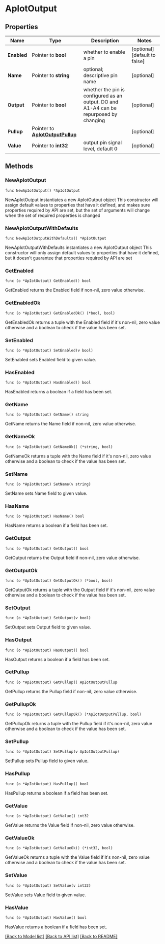 # ApIotOutput

## Properties

Name | Type | Description | Notes
------------ | ------------- | ------------- | -------------
**Enabled** | Pointer to **bool** | whether to enable a pin | [optional] [default to false]
**Name** | Pointer to **string** | optional; descriptive pin name | [optional] 
**Output** | Pointer to **bool** | whether the pin is configured as an output. DO and A1-A4 can be repurposed by changing | [optional] 
**Pullup** | Pointer to [**ApIotOutputPullup**](ApIotOutputPullup.md) |  | [optional] 
**Value** | Pointer to **int32** | output pin signal level, default 0 | [optional] 

## Methods

### NewApIotOutput

`func NewApIotOutput() *ApIotOutput`

NewApIotOutput instantiates a new ApIotOutput object
This constructor will assign default values to properties that have it defined,
and makes sure properties required by API are set, but the set of arguments
will change when the set of required properties is changed

### NewApIotOutputWithDefaults

`func NewApIotOutputWithDefaults() *ApIotOutput`

NewApIotOutputWithDefaults instantiates a new ApIotOutput object
This constructor will only assign default values to properties that have it defined,
but it doesn't guarantee that properties required by API are set

### GetEnabled

`func (o *ApIotOutput) GetEnabled() bool`

GetEnabled returns the Enabled field if non-nil, zero value otherwise.

### GetEnabledOk

`func (o *ApIotOutput) GetEnabledOk() (*bool, bool)`

GetEnabledOk returns a tuple with the Enabled field if it's non-nil, zero value otherwise
and a boolean to check if the value has been set.

### SetEnabled

`func (o *ApIotOutput) SetEnabled(v bool)`

SetEnabled sets Enabled field to given value.

### HasEnabled

`func (o *ApIotOutput) HasEnabled() bool`

HasEnabled returns a boolean if a field has been set.

### GetName

`func (o *ApIotOutput) GetName() string`

GetName returns the Name field if non-nil, zero value otherwise.

### GetNameOk

`func (o *ApIotOutput) GetNameOk() (*string, bool)`

GetNameOk returns a tuple with the Name field if it's non-nil, zero value otherwise
and a boolean to check if the value has been set.

### SetName

`func (o *ApIotOutput) SetName(v string)`

SetName sets Name field to given value.

### HasName

`func (o *ApIotOutput) HasName() bool`

HasName returns a boolean if a field has been set.

### GetOutput

`func (o *ApIotOutput) GetOutput() bool`

GetOutput returns the Output field if non-nil, zero value otherwise.

### GetOutputOk

`func (o *ApIotOutput) GetOutputOk() (*bool, bool)`

GetOutputOk returns a tuple with the Output field if it's non-nil, zero value otherwise
and a boolean to check if the value has been set.

### SetOutput

`func (o *ApIotOutput) SetOutput(v bool)`

SetOutput sets Output field to given value.

### HasOutput

`func (o *ApIotOutput) HasOutput() bool`

HasOutput returns a boolean if a field has been set.

### GetPullup

`func (o *ApIotOutput) GetPullup() ApIotOutputPullup`

GetPullup returns the Pullup field if non-nil, zero value otherwise.

### GetPullupOk

`func (o *ApIotOutput) GetPullupOk() (*ApIotOutputPullup, bool)`

GetPullupOk returns a tuple with the Pullup field if it's non-nil, zero value otherwise
and a boolean to check if the value has been set.

### SetPullup

`func (o *ApIotOutput) SetPullup(v ApIotOutputPullup)`

SetPullup sets Pullup field to given value.

### HasPullup

`func (o *ApIotOutput) HasPullup() bool`

HasPullup returns a boolean if a field has been set.

### GetValue

`func (o *ApIotOutput) GetValue() int32`

GetValue returns the Value field if non-nil, zero value otherwise.

### GetValueOk

`func (o *ApIotOutput) GetValueOk() (*int32, bool)`

GetValueOk returns a tuple with the Value field if it's non-nil, zero value otherwise
and a boolean to check if the value has been set.

### SetValue

`func (o *ApIotOutput) SetValue(v int32)`

SetValue sets Value field to given value.

### HasValue

`func (o *ApIotOutput) HasValue() bool`

HasValue returns a boolean if a field has been set.


[[Back to Model list]](../README.md#documentation-for-models) [[Back to API list]](../README.md#documentation-for-api-endpoints) [[Back to README]](../README.md)


